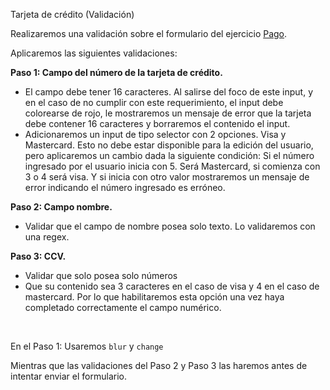 Tarjeta de crédito (Validación)

Realizaremos una validación sobre el formulario del ejercicio [Pago](https://github.com/Ada-IT/ejercicios-frontend/blob/master/modulo-2/ejercicios/21-formularios.md).

Aplicaremos las siguientes validaciones:



**Paso 1: Campo del número de la tarjeta de crédito.**

- El campo debe tener 16 caracteres. Al salirse del foco de este input, y en el caso de no cumplir con este requerimiento, el input debe colorearse de rojo, le mostraremos un mensaje de error que la tarjeta debe contener 16 caracteres y borraremos el contenido el input.
- Adicionaremos un input de tipo selector con 2 opciones. Visa y Mastercard. Esto no debe estar disponible para la edición del usuario, pero aplicaremos un cambio dada la siguiente condición: Si el número ingresado por el usuario inicia con 5. Será Mastercard, si comienza con 3 o 4 será visa. Y si inicia con otro valor mostraremos un mensaje de error indicando el número ingresado es erróneo.

**Paso 2: Campo nombre.**

- Validar que el campo de nombre posea solo texto. Lo validaremos con una regex.

**Paso 3: CCV.**

- Validar que solo posea solo números
- Que su contenido sea 3 caracteres en el caso de visa y 4 en el caso de mastercard. Por lo que habilitaremos esta opción una vez haya completado correctamente el campo numérico.
<br>

En el Paso 1: Usaremos `blur` y `change`

Mientras que las validaciones del Paso 2 y Paso 3 las haremos antes de intentar enviar el formulario.
